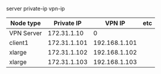 server private-ip vpn-ip

| Node type  | Private IP   | VPN IP        | etc |
| ---------- | ------------ | ------------- | --- |
| VPN Server | 172.31.1.10  | 0             |     |
| client1    | 172.31.1.101 | 192.168.1.101 |     |
| xlarge     | 172.31.1.102 | 192.168.1.102 |     |
| xlarge     | 172.31.1.103 | 192.168.1.103 |     |
